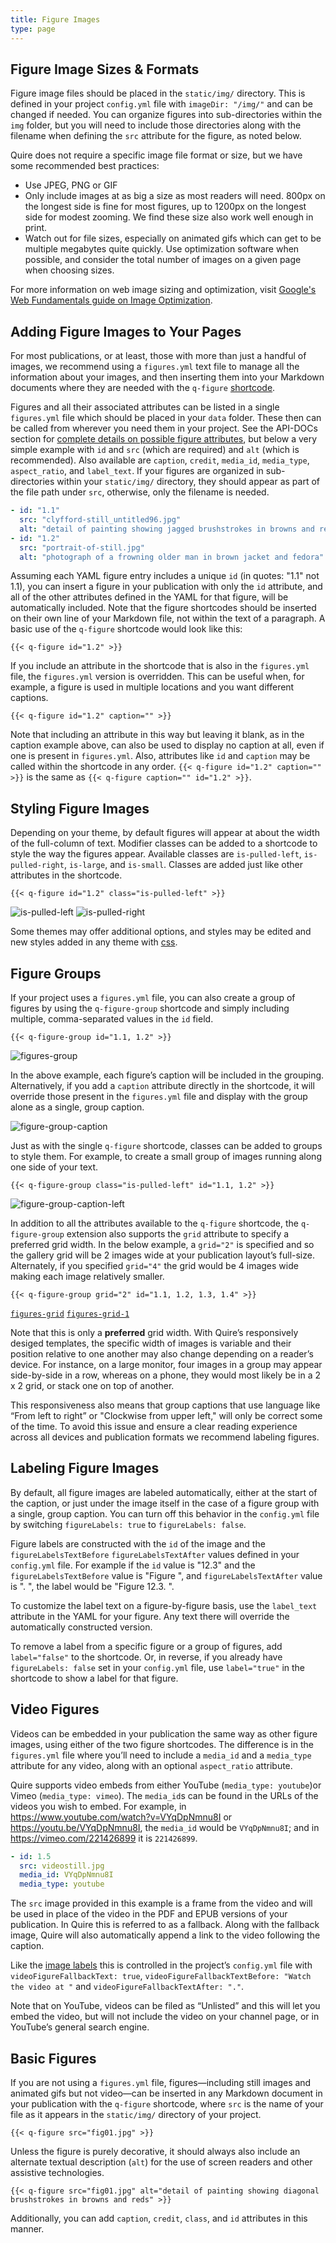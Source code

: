 ```yaml
---
title: Figure Images
type: page
---
```


## Figure Image Sizes & Formats

Figure image files should be placed in the `static/img/` directory. This is defined in your project `config.yml` file with `imageDir: "/img/"` and can be changed if needed. You can organize figures into sub-directories within the `img` folder, but you will need to include those directories along with the filename when defining the `src` attribute for the figure, as noted below.

Quire does not require a specific image file format or size, but we have some recommended best practices:

- Use JPEG, PNG or GIF
- Only include images at as big a size as most readers will need. 800px on the longest side is fine for most figures, up to 1200px on the longest side for modest zooming. We find these size also work well enough in print.
- Watch out for file sizes, especially on animated gifs which can get to be multiple megabytes quite quickly. Use optimization software when possible, and consider the total number of images on a given page when choosing sizes.

For more information on web image sizing and optimization, visit [Google's Web Fundamentals guide on Image Optimization](https://developers.google.com/web/fundamentals/performance/optimizing-content-efficiency/image-optimization#top_of_page).

## Adding Figure Images to Your Pages

For most publications, or at least, those with more than just a handful of images, we recommend using a `figures.yml` text file to manage all the information about your images, and then inserting them into your Markdown documents where they are needed with the `q-figure` [shortcode](#).

Figures and all their associated attributes can be listed in a single `figures.yml` file which should be placed in your `data` folder. These then can be called from wherever you need them in your project. See the API-DOCs section for [complete details on possible figure attributes](../api-docs/yaml.md#figure), but below a very simple example with `id` and `src` (which are required) and `alt` (which is recommended). Also available are `caption`, `credit`, `media_id`, `media_type`, `aspect_ratio`, and `label_text`. If your figures are organized in sub-directories within your `static/img/` directory, they should appear as part of the file path under `src`, otherwise, only the filename is needed.

```yaml
- id: "1.1"
  src: "clyfford-still_untitled96.jpg"
  alt: "detail of painting showing jagged brushstrokes in browns and reds"
- id: "1.2"
  src: "portrait-of-still.jpg"
  alt: "photograph of a frowning older man in brown jacket and fedora"
```

Assuming each YAML figure entry includes a unique `id` (in quotes: "1.1" not 1.1), you can insert a figure in your publication with only the `id` attribute, and all of the other attributes defined in the YAML for that figure, will be automatically included. Note that the figure shortcodes should be inserted on their own line of your Markdown file, not within the text of a paragraph. A basic use of the `q-figure` shortcode would look like this:

```
{{< q-figure id="1.2" >}}
```

If you include an attribute in the shortcode that is also in the `figures.yml` file, the `figures.yml` version is overridden. This can be useful when, for example, a figure is used in multiple locations and you want different captions.

```
{{< q-figure id="1.2" caption="" >}}
```

Note that including an attribute in this way but leaving it blank, as in the caption example above, can also be used to display no caption at all, even if one is present in `figures.yml`. Also, attributes like `id` and `caption` may be called within the shortcode in any order. `{{< q-figure id="1.2" caption="" >}}` is the same as `{{< q-figure caption="" id="1.2" >}}`.

## Styling Figure Images

Depending on your theme, by default figures will appear at about the width of the full-column of text. Modifier classes can be added to a shortcode to style the way the figures appear. Available classes are `is-pulled-left`, `is-pulled-right`, `is-large`, and `is-small`. Classes are added just like other attributes in the shortcode.

```
{{< q-figure id="1.2" class="is-pulled-left" >}}
```

![`is-pulled-left`](../images/is-pulled-left.png "Example of a figure with the `is-pulled-left` class")
![`is-pulled-right`](../images/is-pulled-right.png "Example of a figure with the `is-pulled-right` class")


Some themes may offer additional options, and styles may be edited and new styles added in any theme with [css](https://www.w3.org/Style/CSS/Overview.en.html).

## Figure Groups

If your project uses a `figures.yml` file, you can also create a group of figures by using the `q-figure-group` shortcode and simply including multiple, comma-separated values in the `id` field.

```
{{< q-figure-group id="1.1, 1.2" >}}
```
![`figures-group`](../images/two-figures.png "This is how the two figures would appear on your page when using the shortcode")

In the above example, each figure’s caption will be included in the grouping. Alternatively, if you add a `caption` attribute directly in the shortcode, it will override those present in the `figures.yml` file and display with the group alone as a single, group caption.

![`figure-group-caption`](../images/figures-group-caption.png "Example of a figure group caption")

Just as with the single `q-figure` shortcode, classes can be added to groups to style them. For example, to create a small group of images running along one side of your text.

```
{{< q-figure-group class="is-pulled-left" id="1.1, 1.2" >}}
```
![`figure-group-caption-left`](../images/figure-group-caption-left.png "The group is positioned on one side of the page")

In addition to all the attributes available to the `q-figure` shortcode, the `q-figure-group` extension also supports the `grid` attribute to specify a preferred grid width. In the below example, a `grid="2"` is specified and so the gallery grid will be 2 images wide at your publication layout’s full-size. Alternately, if you specified `grid="4"` the grid would be 4 images wide making each image relatively smaller.

```
{{< q-figure-group grid="2" id="1.1, 1.2, 1.3, 1.4" >}}
```

[`figures-grid`](../images/figures-group.png "This is how the figures would be displayed when the `grid` value is set to `2`")
[`figures-grid-1`](../images/figures-group-1.png "This is how the figures would be displayed when the `grid` value is set to `4`")

Note that this is only a **preferred** grid width. With Quire’s responsively desiged templates, the specific width of images is variable and their position relative to one another may also change depending on a reader’s device. For instance, on a large monitor, four images in a group may appear side-by-side in a row, whereas on a phone, they would most likely be in a 2 x 2 grid, or stack one on top of another.

This responsiveness also means that group captions that use language like “From left to right” or "Clockwise from upper left," will only be correct some of the time. To avoid this issue and ensure a clear reading experience across all devices and publication formats we recommend labeling figures.

## Labeling Figure Images

By default, all figure images are labeled automatically, either at the start of the caption, or just under the image itself in the case of a figure group with a single, group caption. You can turn off this behavior in the `config.yml` file by switching `figureLabels: true` to `figureLabels: false`.

Figure labels are constructed  with the `id` of the image and the `figureLabelsTextBefore` `figureLabelsTextAfter` values defined in your `config.yml` file. For example if the `id` value is "12.3" and the `figureLabelsTextBefore` value is "Figure ", and `figureLabelsTextAfter` value is ". ", the label would be "Figure 12.3. ".

To customize the label text on a figure-by-figure basis, use the `label_text` attribute in the YAML for your figure. Any text there will override the automatically constructed version.

To remove a label from a specific figure or a group of figures, add `label="false"` to the shortcode. Or, in reverse, if you already have `figureLabels: false` set in your `config.yml` file, use `label="true"` in the shortcode to show a label for that figure.

## Video Figures

Videos can be embedded in your publication the same way as other figure images, using either of the two figure shortcodes. The difference is in the `figures.yml` file where you’ll need to include a `media_id` and a `media_type` attribute for any video, along with an optional `aspect_ratio` attribute.

Quire supports video embeds from either YouTube (`media_type: youtube`)or Vimeo (`media_type: vimeo`). The `media_id`s can be found in the URLs of the videos you wish to embed. For example, in https://www.youtube.com/watch?v=VYqDpNmnu8I or https://youtu.be/VYqDpNmnu8I, the `media_id` would be `VYqDpNmnu8I`; and in https://vimeo.com/221426899 it is `221426899`.

```yaml
- id: 1.5
  src: videostill.jpg
  media_id: VYqDpNmnu8I
  media_type: youtube
```

The `src` image provided in this example is a frame from the video and will be used in place of the video in the PDF and EPUB versions of your publication. In Quire this is referred to as a fallback. Along with the fallback image, Quire will also automatically append a link to the video following the caption.

Like the [image labels](#) this is controlled in the project’s `config.yml` file with `videoFigureFallbackText: true`, `videoFigureFallbackTextBefore: "Watch the video at "` and `videoFigureFallbackTextAfter: "."`.

Note that on YouTube, videos can be filed as “Unlisted” and this will let you embed the video, but will not include the video on your channel page, or in YouTube’s general search engine.

## Basic Figures

If you are not using a `figures.yml` file, figures—including still images and animated gifs but not video—can be inserted in any Markdown document in your publication with the `q-figure` shortcode, where `src` is the name of your file as it appears in the `static/img/` directory of your project.

```
{{< q-figure src="fig01.jpg" >}}
```

Unless the figure is purely decorative, it should always also include an alternate textual description (`alt`) for the use of screen readers and other assistive technologies.

```
{{< q-figure src="fig01.jpg" alt="detail of painting showing diagonal brushstrokes in browns and reds" >}}
```

Additionally, you can add `caption`, `credit`, `class`, and `id` attributes in this manner.
